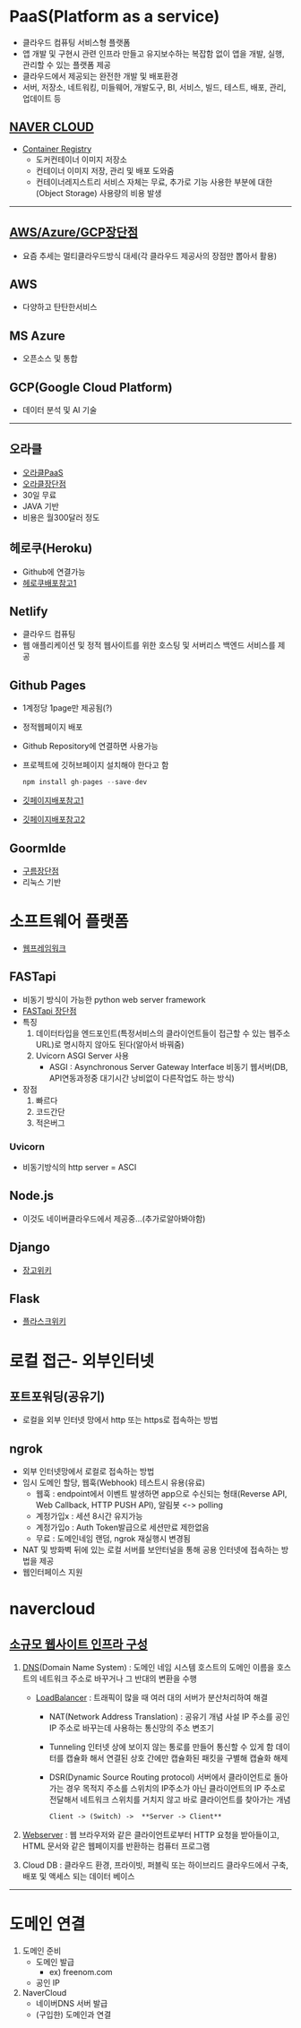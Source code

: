 # PaaS(Platform as a service)

- 클라우드 컴퓨팅 서비스형 플랫폼
- 앱 개발 및 구현시 관련 인프라 만들고 유지보수하는 복잡함 없이 앱을 개발, 실행, 관리할 수 있는 플랫폼 제공
- 클라우드에서 제공되는 완전한 개발 및 배포환경
- 서버, 저장소, 네트워킹, 미들웨어, 개발도구, BI, 서비스, 빌드, 테스트, 배포, 관리, 업데이트 등

## [NAVER CLOUD](#navercloud)

- [Container Registry](https://guide.ncloud-docs.com/docs/container-ncr-1-1)
  - 도커컨테이너 이미지 저장소
  - 컨테이너 이미지 저장, 관리 및 배포 도와줌
  - 컨테이너레지스트리 서비스 자체는 무료, 추가로 기능 사용한 부분에 대한 (Object Storage) 사용량의 비용 발생

---

## [AWS/Azure/GCP장단점](https://moondol-ai.tistory.com/184)

- 요즘 추세는 멀티클라우드방식 대세(각 클라우드 제공사의 장점만 뽑아서 활용)

## AWS

- 다양하고 탄탄한서비스

## MS Azure

- 오픈소스 및 통합

## GCP(Google Cloud Platform)

- 데이터 분석 및 AI 기술

---

## 오라클

- [오라클PaaS](https://www.oracle.com/kr/cloud/what-is-paas/)
- [오라클장단점](https://hi098123.tistory.com/404)
- 30일 무료
- JAVA 기반
- 비용은 월300달러 정도

## 헤로쿠(Heroku)

- Github에 연결가능
- [헤로쿠배포참고1](https://nhj12311.tistory.com/276)

## Netlify

- 클라우드 컴퓨팅
- 웹 애플리케이션 및 정적 웹사이트를 위한 호스팅 및 서버리스 백엔드 서비스를 제공

## Github Pages

- 1계정당 1page만 제공됨(?)

- 정적웹페이지 배포

- Github Repository에 연결하면 사용가능

- 프로젝트에 깃허브페이지 설치해야 한다고 함

  ```python
  npm install gh-pages --save-dev
  ```

- [깃페이지배포참고1](https://velog.io/@byjihye/react-github-pages)

- [깃페이지배포참고2](https://velog.io/@bigyou98/GitHub-Page-%EB%B0%B0%ED%8F%AC%ED%95%98%EA%B8%B0)

## GoormIde

- [구름장단점](https://m.blog.naver.com/topblade71/221501135961)
- 리눅스 기반

# 소프트웨어 플랫폼

- [웹프레임워크](https://ko.wikipedia.org/wiki/%EC%9B%B9_%ED%94%84%EB%A0%88%EC%9E%84%EC%9B%8C%ED%81%AC)

## FASTapi

- 비동기 방식이 가능한 python web server framework
- [FASTapi 장단점](https://velog.io/@maintain0404/Django%EA%B0%9C%EB%B0%9C%EC%9E%90%EC%9D%98-FastAPI-%EC%82%AC%EC%9A%A9-%ED%9B%84%EA%B8%B0)
- 특징
  1. 데이터타입을 엔드포인트(특정서비스의 클라이언트들이 접근할 수 있는 웹주소URL)로 명시하지 않아도 된다(알아서 바꿔줌)
  2. Uvicorn ASGI Server 사용
     - ASGI : Asynchronous Server Gateway Interface
       	비동기 웹서버(DB, API연동과정중 대기시간 낭비없이 다른작업도 하는 방식)
- 장점
  1. 빠르다
  2. 코드간단
  3. 적은버그

### Uvicorn

- 비동기방식의 http server  = ASCI

## Node.js

- 이것도 네이버클라우드에서 제공중...(추가로알아봐야함)

## Django 

- [장고위키](https://ko.wikipedia.org/wiki/%EC%9E%A5%EA%B3%A0_(%EC%9B%B9_%ED%94%84%EB%A0%88%EC%9E%84%EC%9B%8C%ED%81%AC))

## Flask 

- [플라스크위키](https://ko.wikipedia.org/wiki/%EC%9B%B9_%ED%94%84%EB%A0%88%EC%9E%84%EC%9B%8C%ED%81%AC)

# 로컬 접근- 외부인터넷

## 포트포워딩(공유기)

- 로컬을 외부 인터넷 망에서 http 또는 https로 접속하는 방법

## ngrok

- 외부 인터넷망에서 로컬로 접속하는 방법
- 임시 도메인 할당, 웹훅(Webhook) 테스트시 유용(유료)
  - 웹훅 : endpoint에서 이벤트 발생하면 app으로 수신되는 형태(Reverse API, Web Callback, HTTP PUSH API), 알림봇 <-> polling
  - 계정가입x : 세션 8시간 유지가능
  - 계정가입o : Auth Token발급으로 세션만료 제한없음
  - 무료 : 도메인네임 랜덤, ngrok 재실행시 변경됨
- NAT 및 방화벽 뒤에 있는 로컬 서버를 보안터널을 통해 공용 인터넷에 접속하는 방법을 제공
- 웹인터페이스 지원

# navercloud

## [소규모 웹사이트 인프라 구성](https://youtu.be/TdLU504n3GA)

1. [DNS](https://ko.wikipedia.org/wiki/%EB%8F%84%EB%A9%94%EC%9D%B8_%EB%84%A4%EC%9E%84_%EC%8B%9C%EC%8A%A4%ED%85%9C)(Domain Name System) : 도메인 네임 시스템
   호스트의 도메인 이름을 호스트의 네트워크 주소로 바꾸거나 그 반대의 변환을 수행

   - [LoadBalancer](https://nesoy.github.io/articles/2018-06/Load-Balancer) : 트래픽이 많을 때 여러 대의 서버가 분산처리하여 해결

     - NAT(Network Address Translation) : 공유기 개념
       사설 IP 주소를 공인 IP 주소로 바꾸는데 사용하는 통신망의 주소 변조기

     - Tunneling
       인터넷 상에 보이지 않는 통로를 만들어 통신할 수 있게 함
       데이터를 캡슐화 해서 연결된 상호 간에만 캡슐화된 패킷을 구별해 캡슐화 해제

     - DSR(Dynamic Source Routing protocol)
       서버에서 클라이언트로 돌아가는 경우 목적지 주소를 스위치의 IP주소가 아닌 클라이언트의 IP 주소로 전달해서 네트워크 스위치를 거치지 않고 바로 클라이언트를 찾아가는 개념

       ```markdown
       Client -> (Switch) ->  **Server -> Client**
       ```

2. [Webserver](https://ko.wikipedia.org/wiki/%EC%9B%B9_%EC%84%9C%EB%B2%84) : 웹 브라우저와 같은 클라이언트로부터 HTTP 요청을 받아들이고, HTML 문서와 같은 웹페이지를 반환하는 컴퓨터 프로그램

3. Cloud DB : 클라우드 환경, 프라이빗, 퍼블릭 또는 하이브리드 클라우드에서 구축, 배포 및 액세스 되는 데이터 베이스

---

# 도메인 연결

1. 도메인 준비
   - 도메인 발급
     - ex) freenom.com
   - 공인 IP
2. NaverCloud
   - 네이버DNS 서버 발급
   - (구입한) 도메인과 연결